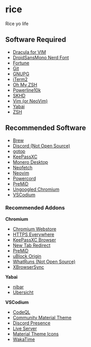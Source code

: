 # rice
Rice yo life

## Software Required
- [Dracula for VIM](https://github.com/dracula/vim)
- [DroidSansMono Nerd Font](https://github.com/ryanoasis/nerd-fonts)
- [Fortune](http://bxr.su/OpenBSD/games/fortune)
- [Git](https://github.com/git/git)
- [GNUPG](https://git.gnupg.org/cgi-bin/gitweb.cgi?p=gnupg.git;a=summary)
- [iTerm2](https://github.com/gnachman/iTerm2)
- [Oh My ZSH](https://github.com/ohmyzsh/ohmyzsh)
- [Powerline10k](https://github.com/romkatv/powerlevel10k)
- [SKHD](https://github.com/koekeishiya/skhd)
- [Vim (or NeoVim)](https://github.com/vim/vim)
- [Yabai](https://github.com/koekeishiya/yabai)
- [ZSH](https://sourceforge.net/p/zsh/code/ci/master/tree)
## Recommended Software
- [Brew](https://github.com/Homebrew/brew)
- [Discord (Not Open Source)](https://discord.com)
- [gotop](https://github.com/xxxserxxx/gotop)
- [KeePassXC](https://github.com/keepassxreboot/keepassxc)
- [Monero Desktop](https://github.com/monero-project/monero)
- [Neofetch](https://github.com/dylanaraps/neofetch)
- [Neovim](https://github.com/neovim/neovim)
- [Powercord](https://github.com/powercord-org/powercord)
- [PreMiD](https://github.com/PreMiD/PreMiD)
- [Ungoogled Chromium](https://github.com/Eloston/ungoogled-chromium)
- [VSCodium](https://github.com/VSCodium/vscodium)
### Recommended Addons
**Chromium**
- [Chromium Webstore](https://github.com/NeverDecaf/chromium-web-store)
- [HTTPS Everywhere](https://github.com/EFForg/https-everywhere)
- [KeePassXC Browser](https://github.com/keepassxreboot/keepassxc-browser)
- [New Tab Redirect](https://github.com/jimschubert/NewTab-Redirect)
- [PreMiD](https://github.com/PreMiD/Extension)
- [uBlock Origin](https://github.com/gorhill/uBlock)
- [WhatRuns (Not Open Source)](https://www.whatruns.com)
- [XBrowserSync](https://github.com/xbrowsersync/app)

**Yabai**
- [nibar](https://github.com/kkga/nibar)
- [Ubersicht](https://github.com/felixhageloh/uebersicht)

**VSCodium**
- [CodeQL](https://github.com/github/vscode-codeql)
- [Community Material Theme](https://github.com/material-theme/vsc-community-material-theme)
- [Discord Presence](https://github.com/iCrawl/discord-vscode)
- [Live Server](https://github.com/ritwickdey/vscode-live-server)
- [Material Theme Icons](https://github.com/material-theme/vsc-material-theme-icons)
- [WakaTime](https://github.com/wakatime/vscode-wakatime)
